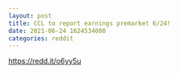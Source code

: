 ```yaml
--- 
layout: post 
title: CCL to report earnings premarket 6/24! 
date: 2021-06-24 1624534000 
categories: reddit 
--- 
```

https://redd.it/o6yy5u